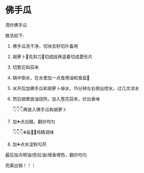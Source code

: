 # 佛手瓜

清炒佛手瓜

做法如下:

1. 佛手瓜洗干净，切块去籽切片备用

2. 胡萝卜🥕先斜刀🔪切成段再竖着切成菱形片

3. 切葱花和蒜末

4. 锅中倒水，在水里加一点食用油和食盐🧂

5. 水开后加佛手瓜和胡萝卜焯水，15分钟左右倒出控水，过几次凉水

6. 然后锅里放油烧热，加入葱花蒜末，炒出香味

    👇👇👇再放入佛手瓜和胡萝卜

7. 加➕点白醋，翻炒均匀

    👇👇👇➕盐🧂➕鸡精调味

8. 加➕点水淀粉勾芡

最后加点明油(色拉油)增香增色，翻炒均匀

完美出锅！！！
